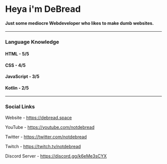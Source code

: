 # Heya i'm DeBread
#### Just some mediocre Webdeveloper who likes to make dumb websites.

___

### Language Knowledge
#### HTML - 5/5
#### CSS - 4/5
#### JavaScript - 3/5
#### Kotlin - 2/5

___

### Social Links

Website - https://debread.space

YouTube - https://youtube.com/notdebread

Twitter - https://twitter.com/notdebread

Twitch - https://twitch.tv/notdebread

Discord Server - https://discord.gg/k6eMe3sCYX
